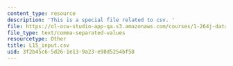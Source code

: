 ```yaml
---
content_type: resource
description: 'This is a special file related to csv. '
file: https://ol-ocw-studio-app-qa.s3.amazonaws.com/courses/1-264j-database-internet-and-systems-integration-technologies-fall-2013/3f2b45c65d261e139a23e98d5254bf58_L15_input.csv
file_type: text/comma-separated-values
resourcetype: Other
title: L15_input.csv
uid: 3f2b45c6-5d26-1e13-9a23-e98d5254bf58
---
```


